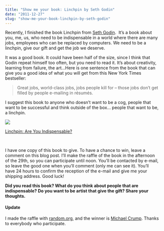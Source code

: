 ```yaml
---
title: "Show me your book: Linchpin by Seth Godin"
date: "2011-12-27"
slug: "show-me-your-book-linchpin-by-seth-godin"
---
```


Recently, I finished the book Linchpin from [Seth Godin](https://sethgodin.typepad.com/).  It’s a book about you, me, us, who need to be indispensable in a world where there are many jobs, employees who can be replaced by computers. We need to be a linchpin, give our gift and get the job we deserve.

It was a good book. It could have been half of the size, since I think that Godin repeat himself too often, but you need to read it. It’s about creativity, learning from failure, the art…Here is one sentence from the book that can give you a good idea of what you will get from this New York Times bestseller:

> Great jobs, world-class jobs, jobs people kill for – those jobs don’t get filled by people e-mailing in résumés.

I suggest this book to anyone who doesn’t want to be a cog, people that want to be successful and think outside of the box... people that want to be, a linchpin.

![](images/51fMyB3O1TL._SL160_.jpg)

[Linchpin: Are You Indispensable?](https://www.amazon.ca/Linchpin-Are-Indispensable-Seth-Godin/dp/1591843162%3FSubscriptionId%3D0JTCV5ZMHMF7ZYTXGFR2%26tag%3Doutofcomzon-20%26linkCode%3Dxm2%26camp%3D2025%26creative%3D165953%26creativeASIN%3D1591843162)

 

I have one copy of this book to give. To have a chance to win, leave a comment on this blog post. I’ll make the raffle of the book in the afternoon of the 29th, so you can participate until noon. You’ll be contacted by e-mail, so leave the good one when you’ll comment (only me can see it). You’ll have 24 hours to confirm the reception of the e-mail and give me your shipping address. Good luck!

**Did you read this book? What do you think about people that are indispensable? Do you want to be artist that give the gift? Share your thoughts.**

#### **Update**

I made the raffle with [random.org](https://www.random.org/), and the winner is [Michael Crump](https://michaelcrump.net/). Thanks to everybody who participate.
